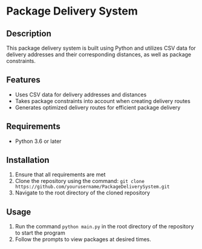 <h1> Package Delivery System </h1>

<h2> Description </h2>
<p>
    This package delivery system is built using Python and utilizes CSV data for delivery addresses and their corresponding distances, as well as package constraints.
</p>

<h2> Features </h2>
<ul>
    <li>Uses CSV data for delivery addresses and distances</li>
    <li>Takes package constraints into account when creating delivery routes</li>
    <li>Generates optimized delivery routes for efficient package delivery</li>
</ul>

<h2> Requirements </h2>
<ul>
    <li>Python 3.6 or later</li>
</ul>

<h2> Installation </h2>
<ol>
    <li>Ensure that all requirements are met</li>
    <li>Clone the repository using the command: 
    <code>git clone https://github.com/yourusername/PackageDeliverySystem.git</code>
    </li>
    <li>Navigate to the root directory of the cloned repository</li>
</ol>

<h2> Usage </h2>
<ol>
    <li>Run the command <code>python main.py</code> in the root directory of the repository to start the program</li>
    <li>Follow the prompts to view packages at desired times.</li>
</ol>
